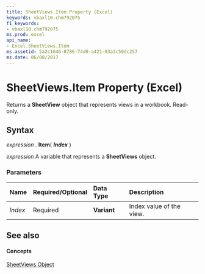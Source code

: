 ```yaml
---
title: SheetViews.Item Property (Excel)
keywords: vbaxl10.chm792075
f1_keywords:
- vbaxl10.chm792075
ms.prod: excel
api_name:
- Excel.SheetViews.Item
ms.assetid: 5a2c1646-8786-74d0-a421-93a3c59dc257
ms.date: 06/08/2017
---
```



# SheetViews.Item Property (Excel)

Returns a  **SheetView** object that represents views in a workbook. Read-only.


## Syntax

 _expression_ . **Item**( **_Index_** )

 _expression_ A variable that represents a **SheetViews** object.


### Parameters



|**Name**|**Required/Optional**|**Data Type**|**Description**|
|:-----|:-----|:-----|:-----|
| _Index_|Required| **Variant**|Index value of the view.|

## See also


#### Concepts


[SheetViews Object](Excel.SheetViews.md)

